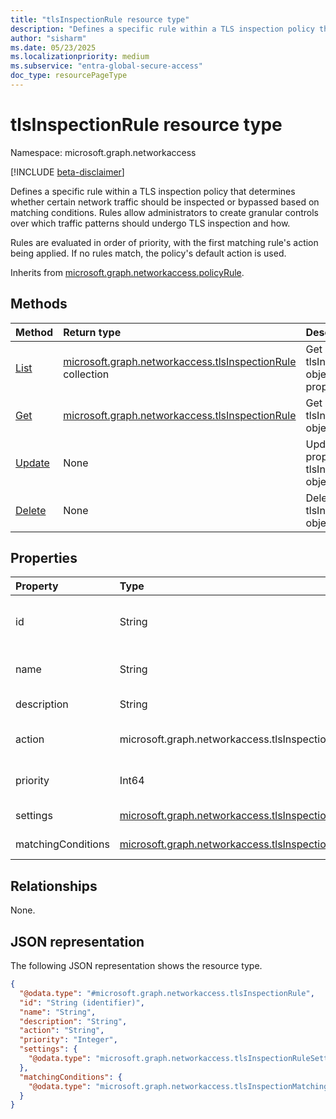 ```yaml
---
title: "tlsInspectionRule resource type"
description: "Defines a specific rule within a TLS inspection policy that determines whether certain network traffic should be inspected or bypassed based on matching conditions."
author: "sisharm"
ms.date: 05/23/2025
ms.localizationpriority: medium
ms.subservice: "entra-global-secure-access"
doc_type: resourcePageType
---
```


# tlsInspectionRule resource type

Namespace: microsoft.graph.networkaccess

[!INCLUDE [beta-disclaimer](../../includes/beta-disclaimer.md)]

Defines a specific rule within a TLS inspection policy that determines whether certain network traffic should be inspected or bypassed based on matching conditions. Rules allow administrators to create granular controls over which traffic patterns should undergo TLS inspection and how.

Rules are evaluated in order of priority, with the first matching rule's action being applied. If no rules match, the policy's default action is used.

Inherits from [microsoft.graph.networkaccess.policyRule](../resources/networkaccess-policyrule.md).

## Methods
|Method|Return type|Description|
|:---|:---|:---|
|[List](../api/networkaccess-tlsinspectionpolicy-list-policyrules.md)|[microsoft.graph.networkaccess.tlsInspectionRule](../api/networkaccess-tlsinspectionpolicy-list-policyrules.md) collection|Get a list of the tlsInspectionRule objects and their properties.|
|[Get](../api/networkaccess-tlsinspectionrule-get.md)|[microsoft.graph.networkaccess.tlsInspectionRule](../resources/networkaccess-tlsinspectionrule-get.md)|Get a single tlsInspectionRule object.|
|[Update](../api/networkaccess-tlsinspectionrule-update.md)|None|Update the properties of a tlsInspectionRule object.|
|[Delete](../api/networkaccess-tlsinspectionrule-delete.md)|None|Delete a tlsInspectionRule object.|

## Properties
|Property|Type|Description|
|:---|:---|:---|
|id|String|The unique identifier for the rule. Inherited from [microsoft.graph.networkaccess.policyRule](../resources/networkaccess-policyrule.md). Inherits from [entity](../resources/entity.md).|
|name|String|The display name of the rule. Inherited from [microsoft.graph.networkaccess.policyRule](../resources/networkaccess-policyrule.md).|
|description|String|Optional description explaining the purpose of the rule.|
|action|microsoft.graph.networkaccess.tlsInspectionAction|The action to take when traffic matches this rule. The possible values are: `bypass`, `inspect`.|
|priority|Int64|The priority of the rule. Rules are evaluated in ascending order of priority. Lower numbers indicate higher priority.|
|settings|[microsoft.graph.networkaccess.tlsInspectionRuleSettings](../resources/networkaccess-tlsinspectionrulesettings.md)|Additional settings that configure the rule's behavior.|
|matchingConditions|[microsoft.graph.networkaccess.tlsInspectionMatchingConditions](../resources/networkaccess-tlsinspectionmatchingconditions.md)|The conditions that determine when this rule should be applied to traffic.|

## Relationships
None.

## JSON representation
The following JSON representation shows the resource type.
<!-- {
  "blockType": "resource",
  "keyProperty": "id",
  "@odata.type": "microsoft.graph.networkaccess.tlsInspectionRule",
  "baseType": "microsoft.graph.networkaccess.policyRule",
  "openType": false
}
-->
``` json
{
  "@odata.type": "#microsoft.graph.networkaccess.tlsInspectionRule",
  "id": "String (identifier)",
  "name": "String",
  "description": "String",
  "action": "String",
  "priority": "Integer",
  "settings": {
    "@odata.type": "microsoft.graph.networkaccess.tlsInspectionRuleSettings"
  },
  "matchingConditions": {
    "@odata.type": "microsoft.graph.networkaccess.tlsInspectionMatchingConditions"
  }
}
```